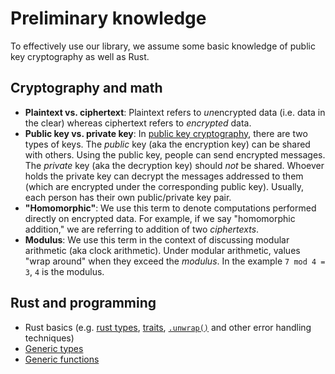 # Preliminary knowledge
To effectively use our library, we assume some basic knowledge of public key cryptography as well as Rust.

## Cryptography and math
- **Plaintext vs. ciphertext**: Plaintext refers to *un*encrypted data (i.e. data in the clear) whereas ciphertext refers to *encrypted* data.
- **Public key vs. private key**: In [public key cryptography](), there are two types of keys. The *public* key (aka the encryption key) can be shared with others. Using the public key, people can send encrypted messages. The *private* key (aka the decryption key) should *not* be shared.  Whoever holds the private key can decrypt the messages addressed to them (which are encrypted under the corresponding public key). Usually, each person has their own public/private key pair. 
- **"Homomorphic"**: We use this term to denote computations performed directly on encrypted data. For example, if we say "homomorphic addition," we are referring to addition of two *ciphertexts*. 
- **Modulus**: We use this term in the context of discussing modular arithmetic (aka clock arithmetic). Under modular arithmetic, values "wrap around" when they exceed the *modulus*. In the example `7 mod 4 = 3`, `4` is the modulus. 

## Rust and programming
- Rust basics (e.g. [rust types](https://doc.rust-lang.org/book/ch03-02-data-types.html), [traits](https://doc.rust-lang.org/book/ch10-02-traits.html), [`.unwrap()`](https://doc.rust-lang.org/book/ch09-03-to-panic-or-not-to-panic.html) and other error handling techniques)
- [Generic types](https://doc.rust-lang.org/book/ch10-01-syntax.html)
- [Generic functions](https://doc.rust-lang.org/book/ch10-00-generics.html)
